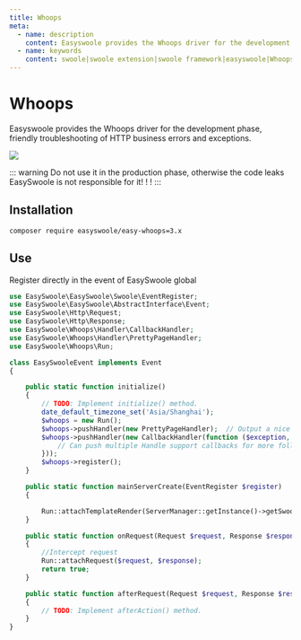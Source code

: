 ```yaml
---
title: Whoops
meta:
  - name: description
    content: Easyswoole provides the Whoops driver for the development phase, friendly troubleshooting of HTTP business errors and exceptions.
  - name: keywords
    content: swoole|swoole extension|swoole framework|easyswoole|Whoops
---
```


# Whoops

Easyswoole provides the Whoops driver for the development phase, friendly troubleshooting of HTTP business errors and exceptions.

![](/resources/easyWhoops.png)


::: warning 
 Do not use it in the production phase, otherwise the code leaks EasySwoole is not responsible for it! ! !
:::

## Installation
```
composer require easyswoole/easy-whoops=3.x
```
## Use
Register directly in the event of EasySwoole global
```php
use EasySwoole\EasySwoole\Swoole\EventRegister;
use EasySwoole\EasySwoole\AbstractInterface\Event;
use EasySwoole\Http\Request;
use EasySwoole\Http\Response;
use EasySwoole\Whoops\Handler\CallbackHandler;
use EasySwoole\Whoops\Handler\PrettyPageHandler;
use EasySwoole\Whoops\Run;

class EasySwooleEvent implements Event
{

    public static function initialize()
    {
        // TODO: Implement initialize() method.
        date_default_timezone_set('Asia/Shanghai');
        $whoops = new Run();
        $whoops->pushHandler(new PrettyPageHandler);  // Output a nice page
        $whoops->pushHandler(new CallbackHandler(function ($exception, $inspector, $run, $handle) {
            // Can push multiple Handle support callbacks for more follow-up
        }));
        $whoops->register();
    }

    public static function mainServerCreate(EventRegister $register)
    {

        Run::attachTemplateRender(ServerManager::getInstance()->getSwooleServer());
    }

    public static function onRequest(Request $request, Response $response): bool
    {
        //Intercept request
        Run::attachRequest($request, $response);
        return true;
    }

    public static function afterRequest(Request $request, Response $response): void
    {
        // TODO: Implement afterAction() method.
    }
}
```
